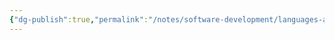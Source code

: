 ```yaml
---
{"dg-publish":true,"permalink":"/notes/software-development/languages-and-frameworks/python/netacad-python-essentials/netacad-python-essentials/","created":"2025-07-13T15:24:50.856+08:00"}
---
```


